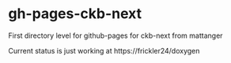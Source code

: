 # gh-pages-ckb-next
First directory level for github-pages for ckb-next from mattanger

Current status is just working at https://frickler24/doxygen
